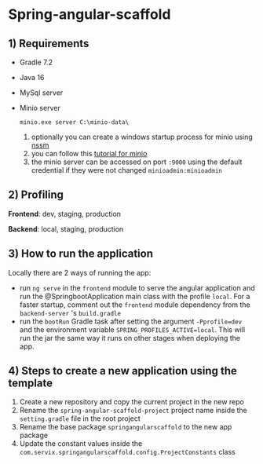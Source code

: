 # Spring-angular-scaffold

## 1) Requirements ##
* Gradle 7.2
* Java 16
* MySql server
* Minio server

     ```
     minio.exe server C:\minio-data\
     ```
  1) optionally you can create a windows startup process for minio using [nssm](https://nssm.cc/download)
  2) you can follow this [tutorial for minio](https://forum.duplicati.com/t/setting-up-self-hosted-minio-on-windows-10-with-automatically-renewing-ssl-certificate/645)
  3) the minio server can be accessed on port `:9000` using the default credential if they were not changed `minioadmin:minioadmin`
  
## 2) Profiling
**Frontend**: dev, staging, production

**Backend**: local, staging, production

## 3) How to run the application

Locally there are 2 ways of running the app:
* run `ng serve` in the `frontend` module to serve the angular application and run the @SpringbootApplication main class with the profile `local`. For a faster startup, comment out the `frontend` module dependency from the `backend-server` 's `build.gradle`
* run the `bootRun` Gradle task after setting the argument `-Pprofile=dev` and the environment variable `SPRING_PROFILES_ACTIVE=local`. This will run the jar the same way it runs on other stages when deploying the app.

## 4) Steps to create a new application using the template
1) Create a new repository and copy the current project in the new repo
2) Rename the `spring-angular-scaffold-project` project name inside the `setting.gradle` file in the root project
3) Rename the base package `springangularscaffold` to the new app package
4) Update the constant values inside the `com.servix.springangularscaffold.config.ProjectConstants` class
